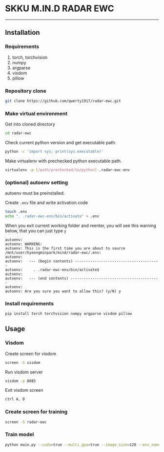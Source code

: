 # SKKU M.IN.D RADAR EWC

***

## Installation

### Requirements
1. torch, torchvision
1. numpy
1. argparse
1. visdom
1. pillow

### Repository clone
```bash
git clone https://github.com/qwerty1917/radar-ewc.git
```

### Make virtual environment
Get into cloned directory
```bash
cd radar-ewc
```

Check current python version and get executable path.
```bash
python -c 'import sys; print(sys.executable)'
```

Make virtualenv with prechecked python executable path.
```bash
virtualenv -p [/path/prechecked/to/python] .radar-ewc-env
```

### (optional) autoenv setting
autoenv must be preinstalled.

Create `.env` file and write activation code
```bash
touch .env
echo ". .radar-ewc-env/bin/activate" > .env
```

When you exit current working folder and reenter, you will see this warning below, that you can just type `y` 
```
autoenv:
autoenv: WARNING:
autoenv: This is the first time you are about to source /mnt/user/hyeongminpark/mind/radar-ewc/.env:
autoenv:
autoenv:   --- (begin contents) ---------------------------------------
autoenv:     . .radar-ewc-env/bin/activate$
autoenv:
autoenv:   --- (end contents) -----------------------------------------
autoenv:
autoenv: Are you sure you want to allow this? (y/N) y
```

### Install requirements
```bash
pip install torch torchvision numpy argparse visdom pillow
```

## Usage

### Visdom
Create screen for visdom
```bash
screen -S visdom
```

Run visdom server
```bash
visdom -p 8085
```

Exit visdom screen
```bash
ctrl A, D
```


### Create screen for training
```bash
screen -S radar-ewc
```


### Train model
```bash
python main.py --cuda=true --multi_gpu=true --image_size=128 --env_name=baseline-001 --load_ckpt=false --reset_env=true --epoch=200 --continual=false --ewc=false --lamb=0.5 --online=false --date=20190802

```